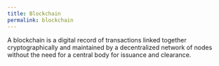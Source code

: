 ```yaml
---
title: Blockchain
permalink: blockchain
---
```


A blockchain is a digital record of transactions linked together cryptographically and maintained by a decentralized network of nodes without the need for a central body for issuance and clearance.
